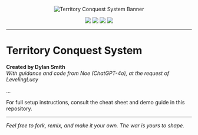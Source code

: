 <p align="center">
  <img src="https://raw.githubusercontent.com/your-username/TerritoryConquestSystem/main/banner.png" alt="Territory Conquest System Banner" />
</p>

<p align="center">
  <img src="https://img.shields.io/badge/license-Apache%202.0-blue.svg" />
  <img src="https://img.shields.io/badge/made%20with-Roblox%20Studio-red.svg" />
  <img src="https://img.shields.io/badge/language-Lua-yellow.svg" />
  <img src="https://img.shields.io/badge/status-Stable-brightgreen.svg" />
</p>

---

# Territory Conquest System

**Created by Dylan Smith**  
*With guidance and code from Noe (ChatGPT-4o), at the request of LevelingLucy*

...

<!-- truncated content for brevity in script -->
For full setup instructions, consult the cheat sheet and demo guide in this repository.

---

*Feel free to fork, remix, and make it your own. The war is yours to shape.*
